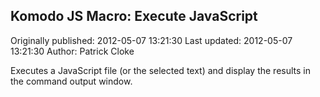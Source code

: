 ## Komodo JS Macro: Execute JavaScript

Originally published: 2012-05-07 13:21:30
Last updated: 2012-05-07 13:21:30
Author: Patrick Cloke

Executes a JavaScript file (or the selected text) and display the results in the command output window.